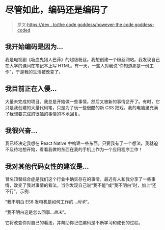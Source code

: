 # 尽管如此，编码还是编码了

> 原文:[https://dev . to/the code goddess/however-the code goddess-coded](https://dev.to/thecodegoddess/nevertheless-thecodegoddess-coded)

## [](#i-began-coding-because)我开始编码是因为...

我是电视剧《吸血鬼猎人巴菲》的超级粉丝，我想创建一个粉丝网站。我发现自己在大学的课间在笔记本上写 HTML。有一天，一些人对我说“你知道那是一份工作”，于是我的生活被改变了。

## [](#im-currently-hacking-on)我目前正在入侵...

大量未完成的项目。我总是开始做一些事情，然后又被新的事情岔开了。有时，它只是我创建的大量代码笔，只是为了玩一些很酷的新 CSS 把戏。我的电脑里充满了我想要完成的很酷的事情的本地回复。

## [](#im-excited-about)我很兴奋...

我已经决定我想在 React Native 中构建一些东西。只要我有了一个想法，我就迫不及待地想开始，看看我做的东西在我的手机上作为一个应用程序工作！

## [](#my-advice-for-other-women-who-code-is)我对其他代码女性的建议是...

冒名顶替综合症是我们这个行业中确实存在的事情，最近有人和我分享了一些事情，改变了我对事情的看法。当你发现自己说“我不能”或“我不明白”时，加上“还不行”。示例:

“我不明白 ES6 发电机是如何工作的...*尚未*”。

“我不明白这是怎么回事...*尚未*”。

它将改变你对自己的看法，并帮助你记住编码是不断学习和成长的过程。